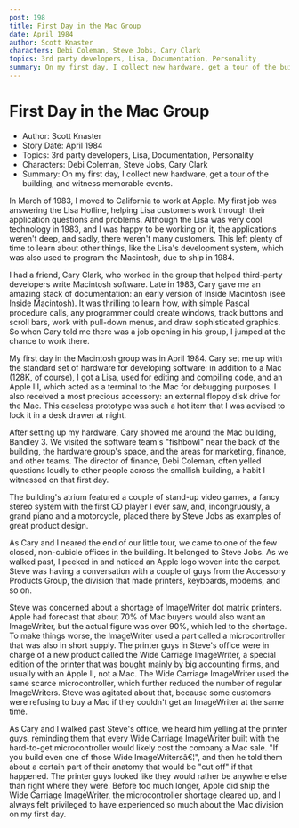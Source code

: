 ```yaml
---
post: 198
title: First Day in the Mac Group
date: April 1984
author: Scott Knaster
characters: Debi Coleman, Steve Jobs, Cary Clark
topics: 3rd party developers, Lisa, Documentation, Personality
summary: On my first day, I collect new hardware, get a tour of the building, and witness memorable events.
---
```


# First Day in the Mac Group
* Author: Scott Knaster
* Story Date: April 1984
* Topics: 3rd party developers, Lisa, Documentation, Personality
* Characters: Debi Coleman, Steve Jobs, Cary Clark
* Summary: On my first day, I collect new hardware, get a tour of the building, and witness memorable events.

In March of 1983, I moved to California to work at Apple. My first job was answering the Lisa Hotline, helping Lisa customers work through their application questions and problems. Although the Lisa was very cool technology in 1983, and I was happy to be working on it, the applications weren't deep, and sadly, there weren't many customers. This left plenty of time to learn about other things, like the Lisa's development system, which was also used to program the Macintosh, due to ship in 1984.


I had a friend, Cary Clark, who worked in the group that helped third-party developers write Macintosh software. Late in 1983, Cary gave me an amazing stack of documentation: an early version of Inside Macintosh (see Inside Macintosh). It was thrilling to learn how, with simple Pascal procedure calls, any programmer could create windows, track buttons and scroll bars, work with pull-down menus, and draw sophisticated graphics. So when Cary told me there was a job opening in his group, I jumped at the chance to work there.

My first day in the Macintosh group was in April 1984. Cary set me up with the standard set of hardware for developing software: in addition to a Mac (128K, of course), I got a Lisa, used for editing and compiling code, and an Apple III, which acted as a terminal to the Mac for debugging purposes. I also received a most precious accessory: an external floppy disk drive for the Mac. This caseless prototype was such a hot item that I was advised to lock it in a desk drawer at night.

After setting up my hardware, Cary showed me around the Mac building, Bandley 3. We visited the software team's "fishbowl" near the back of the building, the hardware group's space, and the areas for marketing, finance, and other teams. The director of finance, Debi Coleman, often yelled questions loudly to other people across the smallish building, a habit I witnessed on that first day.

The building's atrium featured a couple of stand-up video games, a fancy stereo system with the first CD player I ever saw, and, incongruously, a grand piano and a motorcycle, placed there by Steve Jobs as examples of great product design.

As Cary and I neared the end of our little tour, we came to one of the few closed, non-cubicle offices in the building. It belonged to Steve Jobs. As we walked past, I peeked in and noticed an Apple logo woven into the carpet. Steve was having a conversation with a couple of guys from the Accessory Products Group, the division that made printers, keyboards, modems, and so on.

Steve was concerned about a shortage of ImageWriter dot matrix printers. Apple had forecast that about 70% of Mac buyers would also want an ImageWriter, but the actual figure was over 90%, which led to the shortage. To make things worse, the ImageWriter used a part called a microcontroller that was also in short supply. The printer guys in Steve's office were in charge of a new product called the Wide Carriage ImageWriter, a special edition of the printer that was bought mainly by big accounting firms, and usually with an Apple II, not a Mac. The Wide Carriage ImageWriter used the same scarce microcontroller, which further reduced the number of regular ImageWriters. Steve was agitated about that, because some customers were refusing to buy a Mac if they couldn't get an ImageWriter at the same time.

As Cary and I walked past Steve's office, we heard him yelling at the printer guys, reminding them that every Wide Carriage ImageWriter built with the hard-to-get microcontroller would likely cost the company a Mac sale. "If you build even one of those Wide ImageWritersâ€¦", and then he told them about a certain part of their anatomy that would be "cut off" if that happened. The printer guys looked like they would rather be anywhere else than right where they were. Before too much longer, Apple did ship the Wide Carriage ImageWriter, the microcontroller shortage cleared up, and I always felt privileged to have experienced so much about the Mac division on my first day.

